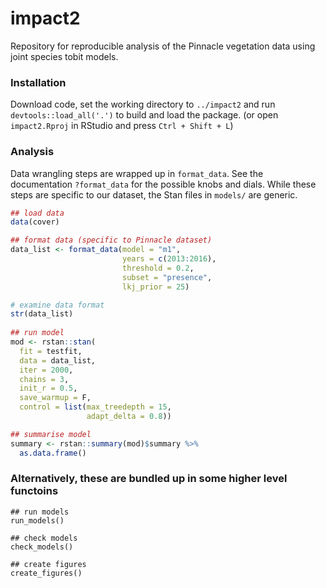 # impact2

Repository for reproducible analysis of the Pinnacle vegetation
data using joint species tobit models.

### Installation

Download code, set the working directory to `../impact2` and run `devtools::load_all('.')` to build and load the package.
(or open `impact2.Rproj` in RStudio and press `Ctrl + Shift + L`)
### Analysis

Data wrangling steps are wrapped up in `format_data`. See the documentation `?format_data` for the possible knobs and dials.
While these steps are specific to our dataset, the Stan files in `models/` are generic. 

``` r
## load data
data(cover)

## format data (specific to Pinnacle dataset)
data_list <- format_data(model = "m1",
                         years = c(2013:2016),
                         threshold = 0.2,
                         subset = "presence",
                         lkj_prior = 25)

# examine data format
str(data_list)
                         
## run model
mod <- rstan::stan(
  fit = testfit,
  data = data_list,
  iter = 2000,
  chains = 3,
  init_r = 0.5,
  save_warmup = F,
  control = list(max_treedepth = 15,
                 adapt_delta = 0.8))

## summarise model
summary <- rstan::summary(mod)$summary %>%
  as.data.frame()
```

### Alternatively, these are bundled up in some higher level functoins

```
## run models
run_models()

## check models
check_models()

## create figures
create_figures()
```

